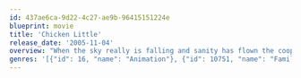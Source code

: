 ```yaml
---
id: 437ae6ca-9d22-4c27-ae9b-96415151224e
blueprint: movie
title: 'Chicken Little'
release_date: '2005-11-04'
overview: "When the sky really is falling and sanity has flown the coop, who will rise to save the day? Together with his hysterical band of misfit friends, Chicken Little must hatch a plan to save the planet from alien invasion and prove that the world's biggest hero is a little chicken."
genres: '[{"id": 16, "name": "Animation"}, {"id": 10751, "name": "Family"}, {"id": 35, "name": "Comedy"}]'
---
```


